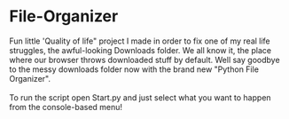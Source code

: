 # File-Organizer
 
Fun little 'Quality of life" project I made in order to fix one of my real life struggles, the awful-looking Downloads folder. We all know it, the place where our browser throws downloaded stuff by default. Well say goodbye to the messy downloads folder now with the brand new "Python File Organizer".<br><br>
To run the script open Start.py and just select what you want to happen from the console-based menu!
